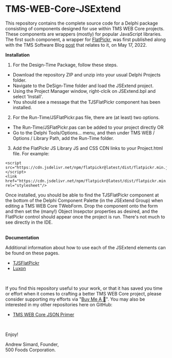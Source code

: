 # TMS-WEB-Core-JSExtend

This repository contains the complete source code for a Delphi package consisting of components designed for use within TMS WEB Core projects.  These components are wrappers (mostly) for popular JavaScript libraries. The first such component, a wrapper for [FlatPickr](https://flatpickr.js.org/), was first published along with the TMS Software Blog [post](https://www.tmssoftware.com/site/blog.asp?post=937) that relates to it, on May 17, 2022.

**Installation**

1. For the Design-Time Package, follow these steps.
- Download the repository ZIP and unzip into your usual Delphi Projects folder.
- Navigate to the DeSign-Time folder and load the JSExtend project.
- Using the Project Manager window, right-clcik on JSExtend.bpl and select 'Install'.
- You should see a message that the TJSFlatPickr component has been installed.

2. For the Run-Time/JSFlatPickr.pas file, there are (at least) two options.
- The Run-Time/JSFlatPickr.pas can be added to your project directly OR
- Go to the Delphi Tools/Options... menu, and then under TMS WEB / Options / Library Path, add the Run-Time folder.

3. Add the FlatPickr JS Library JS and CSS CDN links to your Project.html file. For example:
```
<script src="https://cdn.jsdelivr.net/npm/flatpickr@latest/dist/flatpickr.min.js"></script>
<link href="https://cdn.jsdelivr.net/npm/flatpickr@latest/dist/flatpickr.min.css" rel="stylesheet"/>
```
Once installed, you should be able to find the TJSFlatPickr component at the bottom of the Delphi Component Palette (in the JSExtend Group) when editing a TMS WEB Core TWebForm.  Drop the component onto the form and then set the (many!) Object Insepctor properties as desired, and the FlatPickr control should appear once the project is run.  There's not much to see directly in the IDE.

&nbsp;  
**Documentation**

Additional information about how to use each of the JSExtend elements can be found on these pages.

- [TJSFlatPickr](Documentation/JSFlatPickr.md)
- [Luxon](Documentation/Luxon.md)

&nbsp;

If you find this repository useful to your work, or that it has saved you time or effort when it comes to crafting a better TMS WEB Core project, please consider supporting my efforts via "[Buy Me A :pizza:](https://www.buymeacoffee.com/andrewsimard500)". You may also be interested in my other repositories here on GitHub:
- [TMS WEB Core JSON Primer](https://github.com/500Foods/TMS-WEB-Core-JSON-Primer)

&nbsp;  

Enjoy!

Andrew Simard, Founder,  
500 Foods Corporation.
